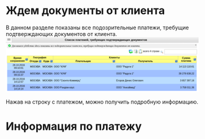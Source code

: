 [1]: /images/alert.png "warning"
[2]: /images/advice.png "note"

# Ждем документы от клиента

В данном разделе показаны все подозрительные платежи, требущие подтверждающих документов от клиента.  
![waiting for documents](/images/waiting_for_docs.png)

Нажав на строку с платежом, можно получить подробную информацию.

# Информация по платежу

<!-- И снова разделы "информация по платежу" и "Статус платежа" в 1.1_suspicious_payments.md -->
